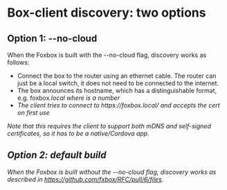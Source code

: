 # Box-client discovery: two options

## Option 1: --no-cloud

When the Foxbox is built with the --no-cloud flag, discovery works as follows:

* Connect the box to the router using an ethernet cable. The router can just be a local switch,
it does not need to be connected to the internet.
* The box announces its hostname, which has a distinguishable format, e.g. foxbox<i>.local where <i> is a number
* The client tries to connect to https://foxbox<i>.local/ and accepts the cert on first use

Note that this requires the client to support both mDNS and self-signed certificates, so it has to be a native/Cordova app.

## Option 2: default build

When the Foxbox is built without the --no-cloud flag, discovery works as described in https://github.com/fxbox/RFC/pull/6/files.
